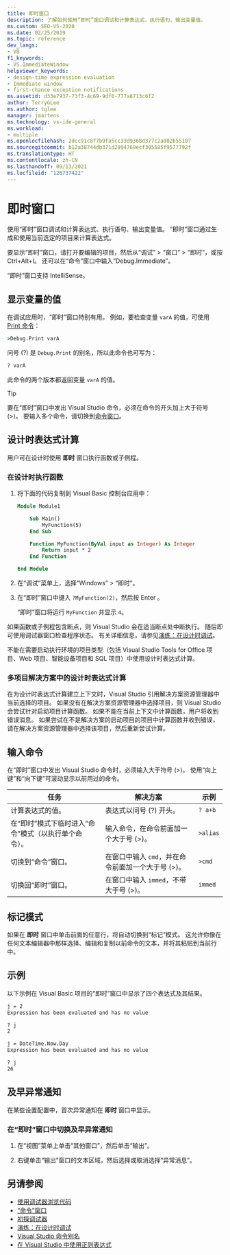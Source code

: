 ```yaml
---
title: 即时窗口
description: 了解如何使用“即时”窗口调试和计算表达式、执行语句、输出变量值。
ms.custom: SEO-VS-2020
ms.date: 02/25/2019
ms.topic: reference
dev_langs:
- VB
f1_keywords:
- VS.ImmediateWindow
helpviewer_keywords:
- design-time expression evaluation
- Immediate window
- first-chance exception notifications
ms.assetid: d33e7937-73f3-4c69-9df0-777a8713c6f2
author: TerryGLee
ms.author: tglee
manager: jmartens
ms.technology: vs-ide-general
ms.workload:
- multiple
ms.openlocfilehash: 2dcc91c8f7b9fa5cc33d9368d377c2a002b55107
ms.sourcegitcommit: b12a38744db371d2894769ecf305585f9577792f
ms.translationtype: HT
ms.contentlocale: zh-CN
ms.lasthandoff: 09/13/2021
ms.locfileid: "126737422"
---
```

# <a name="immediate-window"></a>即时窗口

使用“即时”窗口调试和计算表达式、执行语句、输出变量值。 “即时”窗口通过生成和使用当前选定的项目来计算表达式。

要显示“即时”窗口，请打开要编辑的项目，然后从“调试” > “窗口” > “即时”，或按 Ctrl+Alt+I。 还可以在“命令”窗口中输入“Debug.Immediate”。

“即时”窗口支持 IntelliSense。

## <a name="display-the-values-of-variables"></a>显示变量的值

在调试应用时，“即时”窗口特别有用。 例如，要检查变量 `varA` 的值，可使用 [Print 命令](../../ide/reference/print-command.md)：

```cmd
>Debug.Print varA
```

问号 (?) 是 `Debug.Print` 的别名，所以此命令也可写为：

```cmd
? varA
```

此命令的两个版本都返回变量 `varA` 的值。

> [!TIP]
> 要在“即时”窗口中发出 Visual Studio 命令，必须在命令的开头加上大于符号 (>)。 要输入多个命令，请切换到[命令窗口](command-window.md)。

## <a name="design-time-expression-evaluation"></a>设计时表达式计算

用户可在设计时使用 **即时** 窗口执行函数或子例程。

### <a name="execute-a-function-at-design-time"></a>在设计时执行函数

1. 将下面的代码复制到 Visual Basic 控制台应用中：

   ```vb
   Module Module1

       Sub Main()
           MyFunction(5)
       End Sub

       Function MyFunction(ByVal input as Integer) As Integer
           Return input * 2
       End Function

   End Module
   ```

2. 在“调试”菜单上，选择“Windows” > “即时”。

3. 在“即时”窗口中键入 `?MyFunction(2)`，然后按 Enter 。

    “即时”窗口将运行 `MyFunction` 并显示 `4`。

如果函数或子例程包含断点，则 Visual Studio 会在适当断点处中断执行。 随后即可使用调试器窗口检查程序状态。 有关详细信息，请参见[演练：在设计时调试](../../debugger/walkthrough-debugging-at-design-time.md)。

不能在需要启动执行环境的项目类型（包括 Visual Studio Tools for Office 项目、Web 项目、智能设备项目和 SQL 项目）中使用设计时表达式计算。

### <a name="design-time-expression-evaluation-in-multi-project-solutions"></a>多项目解决方案中的设计时表达式计算

在为设计时表达式计算建立上下文时，Visual Studio 引用解决方案资源管理器中当前选择的项目。 如果没有在解决方案资源管理器中选择项目，则 Visual Studio 会尝试针对启动项目计算函数。 如果不能在当前上下文中计算函数，用户将收到错误消息。 如果尝试在不是解决方案的启动项目的项目中计算函数并收到错误，请在解决方案资源管理器中选择该项目，然后重新尝试计算。

## <a name="enter-commands"></a>输入命令

在“即时”窗口中发出 Visual Studio 命令时，必须输入大于符号 (>)。 使用“向上键”和“向下键”可滚动显示以前用过的命令。

|任务|解决方案|示例|
|----------|--------------|-------------|
|计算表达式的值。|表达式以问号 (?) 开头。|`? a+b`|
|在“即时”模式下临时进入“命令”模式（以执行单个命令）。|输入命令，在命令前面加一个大于号 (>)。|`>alias`|
|切换到“命令”窗口。|在窗口中输入 `cmd`，并在命令前面加一个大于号 (>)。|`>cmd`|
|切换回“即时”窗口。|在窗口中输入 `immed`，不带大于号 (>)。|`immed`|

## <a name="mark-mode"></a>标记模式

如果在 **即时** 窗口中单击前面的任意行，将自动切换到“标记”模式。 这允许你像在任何文本编辑器中那样选择、编辑和复制以前命令的文本，并将其粘贴到当前行中。

## <a name="examples"></a>示例

以下示例在 Visual Basic 项目的“即时”窗口中显示了四个表达式及其结果。

```cmd
j = 2
Expression has been evaluated and has no value

? j
2

j = DateTime.Now.Day
Expression has been evaluated and has no value

? j
26
```

## <a name="first-chance-exception-notifications"></a>及早异常通知

在某些设置配置中，首次异常通知在 **即时** 窗口中显示。

### <a name="toggle-first-chance-exception-notifications-in-the-immediate-window"></a>在“即时”窗口中切换及早异常通知

1. 在“视图”菜单上单击“其他窗口”，然后单击“输出”。

2. 右键单击“输出”窗口的文本区域，然后选择或取消选择“异常消息”。

## <a name="see-also"></a>另请参阅

- [使用调试器浏览代码](../../debugger/navigating-through-code-with-the-debugger.md)
- [“命令”窗口](../../ide/reference/command-window.md)
- [初探调试器](../../debugger/debugger-feature-tour.md)
- [演练：在设计时调试](../../debugger/walkthrough-debugging-at-design-time.md)
- [Visual Studio 命令别名](../../ide/reference/visual-studio-command-aliases.md)
- [在 Visual Studio 中使用正则表达式](../../ide/using-regular-expressions-in-visual-studio.md)
